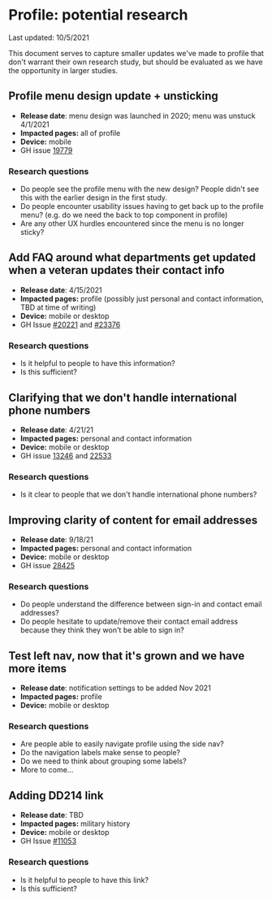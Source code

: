 # Profile: potential research

Last updated: 10/5/2021

This document serves to capture smaller updates we've made to profile that don't warrant their own research study, but should be evaluated as we have the opportunity in larger studies.

## Profile menu design update + unsticking

- **Release date**: menu design was launched in 2020; menu was unstuck 4/1/2021
- **Impacted pages:** all of profile
- **Device:** mobile
- GH issue [19779](https://github.com/department-of-veterans-affairs/va.gov-team/issues/19779)

### Research questions

- Do people see the profile menu with the new design? People didn't see this with the earlier design in the first study.
- Do people encounter usability issues having to get back up to the profile menu? (e.g. do we need the back to top component in profile)
- Are any other UX hurdles encountered since the menu is no longer sticky?

## Add FAQ around what departments get updated when a veteran updates their contact info

- **Release date**: 4/15/2021
- **Impacted pages:** profile (possibly just personal and contact information, TBD at time of writing)
- **Device:** mobile or desktop
- GH Issue [#20221](https://github.com/department-of-veterans-affairs/va.gov-team/issues/20221) and [#23376](https://github.com/department-of-veterans-affairs/va.gov-team/issues/23376)


### Research questions

- Is it helpful to people to have this information?
- Is this sufficient?

## Clarifying that we don't handle international phone numbers

- **Release date**: 4/21/21
- **Impacted pages:** personal and contact information
- **Device:** mobile or desktop
- GH issue [13246](https://github.com/department-of-veterans-affairs/va.gov-team/issues/13246) and [22533](https://github.com/department-of-veterans-affairs/va.gov-team/issues/22533)

### Research questions

- Is it clear to people that we don't handle international phone numbers?

## Improving clarity of content for email addresses

- **Release date**: 9/18/21
- **Impacted pages:** personal and contact information
- **Device:** mobile or desktop
- GH issue [28425](https://github.com/department-of-veterans-affairs/va.gov-team/issues/28425)

### Research questions

- Do people understand the difference between sign-in and contact email addresses?
- Do people hesitate to update/remove their contact email address because they think they won't be able to sign in?

## Test left nav, now that it's grown and we have more items

- **Release date**: notification settings to be added Nov 2021
- **Impacted pages:** profile 
- **Device:** mobile or desktop

### Research questions

- Are people able to easily navigate profile using the side nav?
- Do the navigation labels make sense to people?
- Do we need to think about grouping some labels?
- More to come...

## Adding DD214 link

- **Release date**: TBD
- **Impacted pages:** military history
- **Device:** mobile or desktop
- GH Issue [#11053](https://github.com/department-of-veterans-affairs/va.gov-team/issues/11053)

### Research questions

- Is it helpful to people to have this link?
- Is this sufficient?

